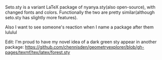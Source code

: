 Seto.sty is a variant LaTeX package of nyanya.sty(also open-source), with changed fonts and colors. Functionally the two are pretty similar(although seto.sty has slightly more features).

Also I want to see someone's reaction when I name a package after them lululul

Edit: I'm proud to have my novel idea of a dark green sty appear in another package: https://github.com/chennisden/geometryexplorer/blob/gh-pages/texmf/tex/latex/forest.sty
